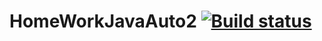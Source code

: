 # HomeWorkJavaAuto2 [![Build status](https://ci.appveyor.com/api/projects/status/l0jmr7d8hrcbelc3?svg=true)](https://ci.appveyor.com/project/Mlle1Maniaque/homeworkjavaauto2)



